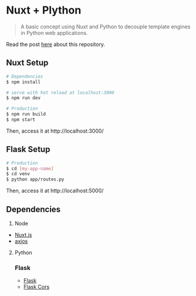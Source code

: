 # Nuxt + Plython

> A basic concept using Nuxt and Python to decouple template engines in Python web applications.

Read the post [here](https://www.codementor.io/lautiamkok/creating-a-nuxt-application-with-python-frameworks-kd2yjqsfx) about this repository.

## Nuxt Setup

``` bash
# Dependencies
$ npm install

# serve with hot reload at localhost:3000
$ npm run dev

# Production
$ npm run build
$ npm start
```

Then, access it at http://localhost:3000/

## Flask Setup

``` bash
# Production
$ cd [my-app-name]
$ cd venv
$ python app/routes.py
```

Then, access it at http://localhost:5000/

## Dependencies

1. Node

* [Nuxt.js](https://nuxtjs.org/)
* [axios](https://github.com/mzabriskie/axios)

2. Python

    ### Flask

    * [Flask](http://flask.pocoo.org/docs/1.0/)
    * [Flask Cors](https://flask-cors.readthedocs.io/en/latest/)
